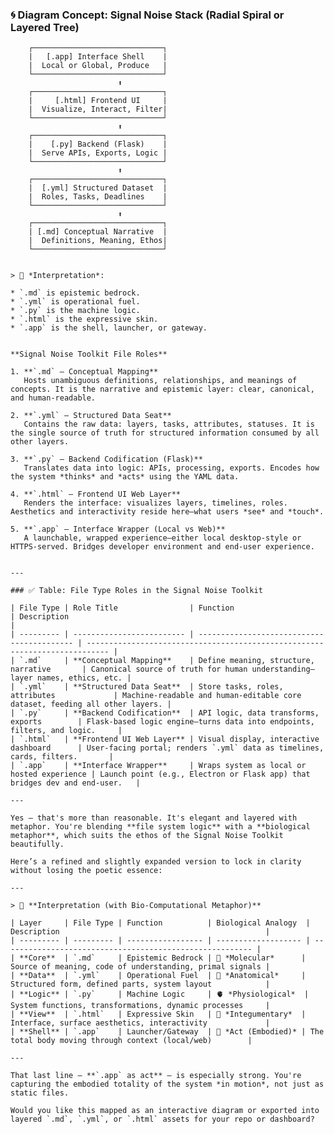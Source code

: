  
### 🌀 Diagram Concept: Signal Noise Stack (Radial Spiral or Layered Tree)



        ┌─────────────────────────────┐
        |   [.app] Interface Shell    |
        |  Local or Global, Produce   |
        └─────────────────────────────┘
                            ⬆
        ┌─────────────────────────────┐
        |     [.html] Frontend UI     |
        |  Visualize, Interact, Filter|
        └─────────────────────────────┘
                            ⬆
        ┌─────────────────────────────┐
        |    [.py] Backend (Flask)    |
        |  Serve APIs, Exports, Logic |
        └─────────────────────────────┘
                            ⬆
        ┌─────────────────────────────┐
        |  [.yml] Structured Dataset  |
        |  Roles, Tasks, Deadlines    |
        └─────────────────────────────┘
                            ⬆
        ┌─────────────────────────────┐
        | [.md] Conceptual Narrative  |
        |  Definitions, Meaning, Ethos|
        └─────────────────────────────┘
```

> 📌 *Interpretation*:

* `.md` is epistemic bedrock.
* `.yml` is operational fuel.
* `.py` is the machine logic.
* `.html` is the expressive skin.
* `.app` is the shell, launcher, or gateway.

 
**Signal Noise Toolkit File Roles**

1. **`.md` — Conceptual Mapping**
   Hosts unambiguous definitions, relationships, and meanings of concepts. It is the narrative and epistemic layer: clear, canonical, and human-readable.

2. **`.yml` — Structured Data Seat**
   Contains the raw data: layers, tasks, attributes, statuses. It is the single source of truth for structured information consumed by all other layers.

3. **`.py` — Backend Codification (Flask)**
   Translates data into logic: APIs, processing, exports. Encodes how the system *thinks* and *acts* using the YAML data.

4. **`.html` — Frontend UI Web Layer**
   Renders the interface: visualizes layers, timelines, roles. Aesthetics and interactivity reside here—what users *see* and *touch*.

5. **`.app` — Interface Wrapper (Local vs Web)**
   A launchable, wrapped experience—either local desktop-style or HTTPS-served. Bridges developer environment and end-user experience.

 
---

### ✅ Table: File Type Roles in the Signal Noise Toolkit

| File Type | Role Title                | Function                                   | Description                                                                 |
| --------- | ------------------------- | ------------------------------------------ | --------------------------------------------------------------------------- |
| `.md`     | **Conceptual Mapping**    | Define meaning, structure, narrative       | Canonical source of truth for human understanding—layer names, ethics, etc. |
| `.yml`    | **Structured Data Seat**  | Store tasks, roles, attributes             | Machine-readable and human-editable core dataset, feeding all other layers. |
| `.py`     | **Backend Codification**  | API logic, data transforms, exports        | Flask-based logic engine—turns data into endpoints, filters, and logic.     |
| `.html`   | **Frontend UI Web Layer** | Visual display, interactive dashboard      | User-facing portal; renders `.yml` data as timelines, cards, filters.       |
| `.app`    | **Interface Wrapper**     | Wraps system as local or hosted experience | Launch point (e.g., Electron or Flask app) that bridges dev and end-user.   |

---

Yes — that's more than reasonable. It's elegant and layered with metaphor. You're blending **file system logic** with a **biological metaphor**, which suits the ethos of the Signal Noise Toolkit beautifully.

Here’s a refined and slightly expanded version to lock in clarity without losing the poetic essence:

---

> 📌 **Interpretation (with Bio-Computational Metaphor)**

| Layer     | File Type | Function          | Biological Analogy  | Description                                              |
| --------- | --------- | ----------------- | ------------------- | -------------------------------------------------------- |
| **Core**  | `.md`     | Epistemic Bedrock | 🧬 *Molecular*      | Source of meaning, code of understanding, primal signals |
| **Data**  | `.yml`    | Operational Fuel  | 🦴 *Anatomical*     | Structured form, defined parts, system layout            |
| **Logic** | `.py`     | Machine Logic     | 🫀 *Physiological*  | System functions, transformations, dynamic processes     |
| **View**  | `.html`   | Expressive Skin   | 🩻 *Integumentary*  | Interface, surface aesthetics, interactivity             |
| **Shell** | `.app`    | Launcher/Gateway  | 🏃 *Act (Embodied)* | The total body moving through context (local/web)        |

---

That last line — **`.app` as act** — is especially strong. You're capturing the embodied totality of the system *in motion*, not just as static files.

Would you like this mapped as an interactive diagram or exported into layered `.md`, `.yml`, or `.html` assets for your repo or dashboard?
